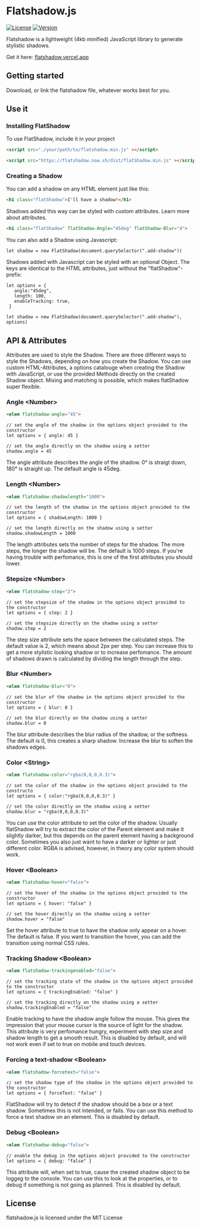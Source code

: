 # Flatshadow.js 

[![License](http://img.shields.io/:license-mit-blue.svg?style=flat-square)](http://badges.mit-license.org)
[![Version](https://img.shields.io/badge/version-1.0.0-informational?style=flat-square)]()


Flatshadow is a lightweight (4kb minified) JavaScript library to generate stylistic shadows.

Get it here: <a href="https://flatshadow.vercel.app" alt="flatshadow website" target="_blank" rel="norefferer noopener">flatshadow.vercel.app</a>


## Getting started

Download, or link the flatshadow file, whatever works best for you. 

## Use it

### Installing FlatShadow

To use FlatShadow, include it in your project

```HTML
<script src="./your/path/to/flatshadow.min.js" ></script>
```
```HTML
<script src="https://flatshadow.now.sh/dist/flatShadow.min.js" ></script>
```

### Creating a Shadow

You can add a shadow on any HTML element just like this:

```HTML
<h1 class="flatShadow">I'll have a shadow!</h1>
```

Shadows added this way can be styled with custom attributes. Learn more about attributes.

```HTML
<h1 class="flatShadow" flatShadow-Angle="45deg" flatShadow-Blur="4">
```

You can also add a Shadow using Javascript:

```JS
let shadow = new FlatShadow(document.querySelector(".add-shadow"))
```

Shadows added with Javascript can be styled with an optional Object. The keys are identical to the HTML attributes, just without the "flatShadow"-prefix:

```JS
let options = {
   angle:"45deg",
   length: 100,
   enableTracking: true,
 }

let shadow = new FlatShadow(document.querySelector(".add-shadow"), options)
```

## API & Attributes

Attributes are used to style the Shadow. There are three different ways to style the Shadows, depending on how you create the Shadow. You can use custom HTML-Attributes, a options catalouge when creating the Shadow with JavaScript, or use the provided Methods directly on the created Shadow object. Mixing and matching is possible, which makes flatShadow super flexible.

### Angle &lt;Number&gt;
```HTML
<elem flatshadow-angle="45">
```

```JS
// set the angle of the shadow in the options object provided to the constructor
let options = { angle: 45 }
```

```JS
// set the angle directly on the shadow using a setter
shadow.angle = 45
```

The angle attribute describes the angle of the shadow. 0° is straigt down, 180° is straight up. The default angle is 45deg.

### Length &lt;Number&gt;

```HTML
<elem flatshadow-shadowlength="1000">
```

```JS
// set the length of the shadow in the options object provided to the constructor
let options = { shadowLength: 1000 }
```

```JS
// set the length directly on the shadow using a setter
shadow.shadowLength = 1000
```

The length attributes sets the number of steps for the shadow. The more steps, the longer the shadow will be. The default is 1000 steps. If you're having trouble with perfomance, this is one of the first attributes you should lower.

### Stepsize &lt;Number&gt;

```HTML
<elem flatshadow-step="2">
```

```JS
// set the stepsize of the shadow in the options object provided to the constructor
let options = { step: 2 }
```

```JS
// set the stepsize directly on the shadow using a setter
shadow.step = 2
```
The step size attribute sets the space between the calculated steps. The default value is 2, which means about 2px per step. You can increase this to get a more stylistic looking shadow or to increase perfomance. The amount of shadows drawn is calculated by dividing the length through the step.

### Blur &lt;Number&gt;

```HTML
<elem flatshadow-blur="0">
```

```JS
// set the blur of the shadow in the options object provided to the constructor
let options = { blur: 0 }
```

```JS
// set the blur directly on the shadow using a setter
shadow.blur = 0
```

The blur attribute describes the blur radius of the shadow, or the softness. The default is 0, this creates a sharp shadow. Increase the blur to soften the shadows edges.

### Color &lt;String&gt;

```HTML
<elem flatshadow-color="rgba(0,0,0,0.3)">
```

```JS
// set the color of the shadow in the options object provided to the constructo
let options = { color:"rgba(0,0,0,0.3)" }
```

```JS
// set the color directly on the shadow using a setter
shadow.blur = "rgba(0,0,0,0.3)"
```

You can use the color attribute to set the color of the shadow. Usually flatShadow will try to extract the color of the Parent element and make it slightly darker, but this depends on the parent element having a background color. Sometimes you also just want to have a darker or lighter or just different color. RGBA is advised, however, in theory any color system should work.

### Hover &lt;Boolean&gt;

```HTML
<elem flatshadow-hover="false">
```

```JS
// set the hover of the shadow in the options object provided to the constructor
let options = { hover: "false" }
```

```JS
// set the hover directly on the shadow using a setter
shadow.hover = "false"
```
Set the hover attribute to true to have the shadow only appear on a hover. The default is false. If you want to transition the hover, you can add the transition using normal CSS rules.

### Tracking Shadow &lt;Boolean&gt;

```HTML
<elem flatshadow-trackingenabled="false">
```

```JS
// set the tracking state of the shadow in the options object provided to the constructor
let options = { trackingEnabled: "false" }
```

```JS
// set the tracking directly on the shadow using a setter
shadow.trackingEnabled = "false"
```

Enable tracking to have the shadow angle follow the mouse. This gives the impression that your mouse cursor is the source of light for the shadow. This attribute is very perfomance hungry, experiment with step size and shadow length to get a smooth result. This is disabled by default, and will not work even if set to true on mobile and touch devices.

### Forcing a text-shadow &lt;Boolean&gt;

```HTML
<elem flatshadow-forcetext="false">
```

```JS
// set the shadow type of the shadow in the options object provided to the constructor
let options = { forceText: "false" }
```


FlatShadow will try to detect if the shadow should be a box or a text shadow. Sometimes this is not intended, or fails. You can use this method to force a text shadow on an element. This is disabled by default.

### Debug &lt;Boolean&gt;

```HTML
<elem flatshadow-debug="false">
```

```JS
// enable the debug in the options object provided to the constructor
let options = { debug: "false" }
```

This attribute will, when set to true, cause the created shadow object to be loggeg to the console. You can use this to look at the properties, or to debug if something is not going as planned. This is disabled by default.

## License

flatshadow.js is licensed under the MIT License



